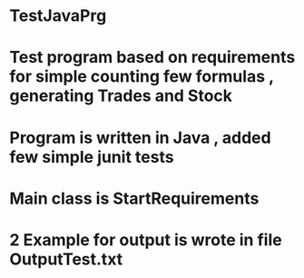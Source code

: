 # TestJavaPrg

# Test program based on requirements for simple counting few formulas , generating Trades and Stock
# Program is written in Java , added few simple junit tests
# Main class is StartRequirements
# 2 Example for output is wrote in file OutputTest.txt 
